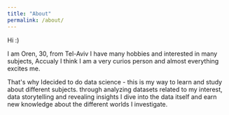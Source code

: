 ```yaml
---
title: "About"
permalink: /about/
---
```

Hi :)

I am Oren, 30, from Tel-Aviv
I have many hobbies and interested in many subjects,
Accualy I think I am a very curios person and almost everything excites me.

That's why Idecided to do data science - this is my way to learn and study about different subjects.
through analyzing datasets related to my interest, data storytelling and revealing insights I dive into the data itself
and earn new knowledge about the different worlds I investigate.  